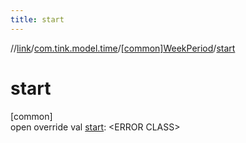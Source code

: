```yaml
---
title: start
---
```

//[link](../../../index.html)/[com.tink.model.time](../index.html)/[[common]WeekPeriod](index.html)/[start](start.html)



# start



[common]\
open override val [start](start.html): &lt;ERROR CLASS&gt;




